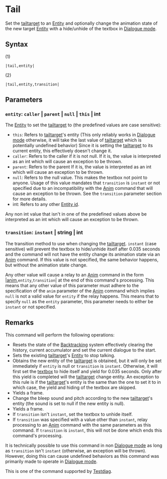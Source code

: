 # Tail

Set the [tailtarget](../../Notable%20local%20variable/tailtarget.md) to an [Entity](../../../Entities/Entity.md) and optionally change the animation state of the new target [Entity](../../../Entities/Entity.md)  with a hide/unhide of the textbox in [Dialogue mode](../../Dialogue%20mode.md).

## Syntax

(1)

````
|tail,entity|
````

(2)

````
|tail,entity,transition|
````

## Parameters

### `entity`: `caller` | `parent` | `null` | `this` | int

The [Entity](../../../Entities/Entity.md) to set the [tailtarget](../../Notable%20local%20variable/tailtarget.md) to (the predefined values are case sensitive):

* `this`: Refers to [tailtarget](../../Notable%20local%20variable/tailtarget.md)'s entity (This only reliably works in [Dialogue mode](../../Dialogue%20mode.md) otherwise, it will take the last value of [tailtarget](../../Notable%20local%20variable/tailtarget.md) which is potentially undefined behavior) Since it is setting the [tailtarget](../../Notable%20local%20variable/tailtarget.md) to its current entity, this effectively doesn't change it.
* `caller`: Refers to the caller if it is not null. If it is, the value is interpreted as an int which will cause an exception to be thrown.
* `parent`:  Refers to the parent If it is, the value is interpreted as an int which will cause an exception to be thrown.
* `null`:  Refers to the null value. This makes the textbox not point to anyone. Usage of this value mandates that `transition` is `instant` or not specified due to an incompatibility with the [Anim](Anim.md) command that will cause an exception to be thrown. See the `transition` parameter section for more details.
* int: Refers to any other [Entity id](../Entity%20id.md).

Any non int value that isn't in one of the predefined values above be interpreted as an int which will cause an exception to be thrown.

### `transition`: `instant` | string | int

The transition method to use when changing the [tailtarget](../../Notable%20local%20variable/tailtarget.md). `instant` (case sensitive) will prevent the textbox to hide/unhide itself after 0.035 seconds and the command will not have the entity change its animation state via an [Anim](Anim.md) command. If this value is not specified, the same behavior happens, but without the animation state change.

Any other value will cause a relay to an [Anim](Anim.md) command in the form |[anim](Anim.md),`entity`,`transition`\| at the end of this command's processing. This means that any other value of this parameter must adhere to the specification of the `anim` parameter of the [Anim](Anim.md) command which implies `null` is not a valid value for `entity` if the relay happens. This means that to specify `null` as the `entity` parameter, this parameter needs to either be `instant` or not specified.

## Remarks

This command will perform the following operations:

* Resets the state of the [Backtracking](../../Related%20Systems/Backtracking.md) system effectively clearing the history, current accumulator and set the current dialogue to the start. 
* Sets the existing [tailtarget](../../Notable%20local%20variable/tailtarget.md)'s [Entity](../../../Entities/Entity.md) to stop talking.
* Obtains the new entity of the [tailtarget](../../Notable%20local%20variable/tailtarget.md) is obtained, but it will only be set immediately if `entity` is null or `transition` is `instant`. Otherwise, it will first set the [textbox](../../Notable%20local%20variable/textbox.md) to hide itself and yield for 0.035 seconds. Only after this yield is completed will the [tailtarget](../../Notable%20local%20variable/tailtarget.md) change entity. An exception to this rule is if the [tailtarget](../../Notable%20local%20variable/tailtarget.md)'s entity is the same than the one to set it to in which case, the yield and hiding of the textbox are skipped.
* Yields a frame.
* Change the bleep sound and pitch according to the new [tailtarget](../../Notable%20local%20variable/tailtarget.md)'s entity (the sound is set to null if the new entity is null).
* Yields a frame.
* If `transition` isn't `instant`, set the textbox to unhide itself. 
* If `transition` was specified with a value other than `instant`, relay processing to an [Anim](Anim.md) command with the same parameters as this command. If `transition` is `instant`, this will not be done which ends this command's processing.

It is technically possible to use this command in non [Dialogue mode](../../Dialogue%20mode.md) as long as `transition` isn't `instant` (otherwise, an exception will be thrown). However, doing this can cause undefined behaviors as this command was primarily made to operate in [Dialogue mode](../../Dialogue%20mode.md).

This is one of the command supported by [Testdiag](Testdiag.md).

